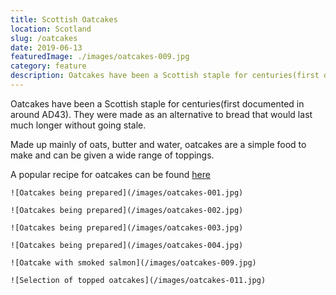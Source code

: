 ```yaml
---
title: Scottish Oatcakes
location: Scotland
slug: /oatcakes
date: 2019-06-13
featuredImage: ./images/oatcakes-009.jpg
category: feature
description: Oatcakes have been a Scottish staple for centuries(first documented in around AD43).  They were made as an alternative to bread that would last much longer without going stale.
---
```

Oatcakes have been a Scottish staple for centuries(first documented in around AD43).  They were made as an alternative to bread that would last much longer without going stale.

Made up mainly of oats, butter and water, oatcakes are a simple food to make and can be given a wide range of toppings.

A popular recipe for oatcakes can be found [here](https://www.bbcgoodfood.com/recipes/520634/scottish-oat-cakes)

```grid|2
![Oatcakes being prepared](/images/oatcakes-001.jpg)

![Oatcakes being prepared](/images/oatcakes-002.jpg)
```
```grid|2
![Oatcakes being prepared](/images/oatcakes-003.jpg)

![Oatcakes being prepared](/images/oatcakes-004.jpg)
```
```grid|2
![Oatcake with smoked salmon](/images/oatcakes-009.jpg)

![Selection of topped oatcakes](/images/oatcakes-011.jpg)
```